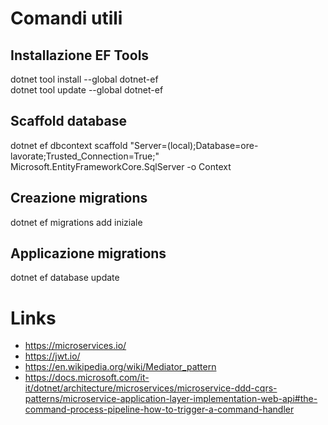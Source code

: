 # Comandi utili

## Installazione EF Tools

dotnet tool install --global dotnet-ef   
dotnet tool update --global dotnet-ef

## Scaffold database

dotnet ef dbcontext scaffold "Server=(local);Database=ore-lavorate;Trusted_Connection=True;" Microsoft.EntityFrameworkCore.SqlServer -o Context

## Creazione migrations

dotnet ef migrations add iniziale

## Applicazione migrations

dotnet ef database update

# Links

- https://microservices.io/
- https://jwt.io/
- https://en.wikipedia.org/wiki/Mediator_pattern
- https://docs.microsoft.com/it-it/dotnet/architecture/microservices/microservice-ddd-cqrs-patterns/microservice-application-layer-implementation-web-api#the-command-process-pipeline-how-to-trigger-a-command-handler

